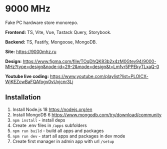# 9000 MHz

Fake PC hardware store monorepo.

**Frontend:** TS, Vite, Vue, Tastack Query, Storybook.

**Backend:** TS, Fastify, Mongoose, MongoDB.

**Site:** https://9000mhz.ru

**Design:** https://www.figma.com/file/TOqDhQK83b2x4zM0Gtev94/9000-MHz?type=design&node-id=29-2&mode=design&t=Lmfvr5PPEkyTLxaQ-0

**Youtube live coding:** https://www.youtube.com/playlist?list=PLOICX-WjKEZcwBaFQAfogv0vUvjcnr3Lj

## Installation

1. Install Node.js 18 https://nodejs.org/en
2. Install MongoDB 6 https://www.mongodb.com/try/download/community
3. `npm install` - install deps
4. Create .env files in `/apps` subfolders
5. `npm run build` - build all apps and packages
6. `npm run dev` - start all apps and packages in dev mode
7. Create first manager in admin app with url `/setup`
